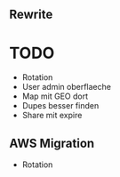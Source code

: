 ## Rewrite


# TODO

* Rotation
* User admin oberflaeche
* Map mit GEO dort
* Dupes besser finden
* Share mit expire

## AWS Migration

* Rotation
